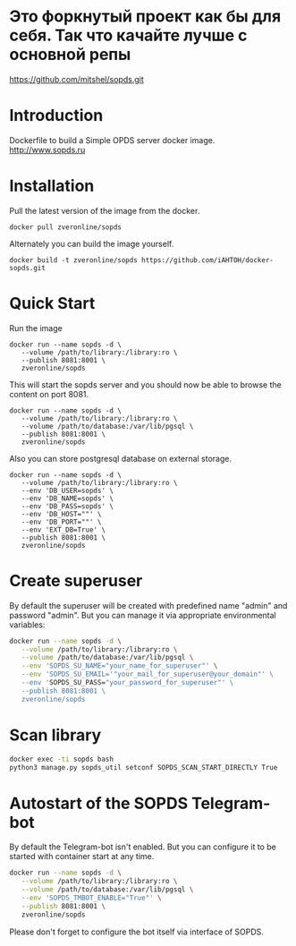 # Это форкнутый проект как бы для себя. Так что качайте лучше с основной репы

https://github.com/mitshel/sopds.git


# Introduction

Dockerfile to build a Simple OPDS server docker image.
http://www.sopds.ru

# Installation

Pull the latest version of the image from the docker.

```
docker pull zveronline/sopds
```

Alternately you can build the image yourself.

```
docker build -t zveronline/sopds https://github.com/iAHTOH/docker-sopds.git
```

# Quick Start

Run the image

```
docker run --name sopds -d \
   --volume /path/to/library:/library:ro \
   --publish 8081:8001 \
   zveronline/sopds
```

This will start the sopds server and you should now be able to browse the content on port 8081.

```
docker run --name sopds -d \
   --volume /path/to/library:/library:ro \
   --volume /path/to/database:/var/lib/pgsql \
   --publish 8081:8001 \
   zveronline/sopds
```

Also you can store postgresql database on external storage.

```
docker run --name sopds -d \
   --volume /path/to/library:/library:ro \
   --env 'DB_USER=sopds' \
   --env 'DB_NAME=sopds' \
   --env 'DB_PASS=sopds' \
   --env 'DB_HOST=""' \
   --env 'DB_PORT=""' \
   --env 'EXT_DB=True' \
   --publish 8081:8001 \
   zveronline/sopds
```


# Create superuser

By default the superuser will be created with predefined name "admin" and password "admin". But you can manage it via appropriate environmental variables:
```bash
docker run --name sopds -d \
   --volume /path/to/library:/library:ro \
   --volume /path/to/database:/var/lib/pgsql \
   --env 'SOPDS_SU_NAME="your_name_for_superuser"' \
   --env 'SOPDS_SU_EMAIL='"your_mail_for_superuser@your_domain"' \
   --env 'SOPDS_SU_PASS="your_password_for_superuser"' \
   --publish 8081:8001 \
   zveronline/sopds
```

# Scan library

```bash
docker exec -ti sopds bash
python3 manage.py sopds_util setconf SOPDS_SCAN_START_DIRECTLY True
```

# Autostart of the SOPDS Telegram-bot

By default the Telegram-bot isn't enabled. But you can configure it to be started with container start at any time. 
```bash
docker run --name sopds -d \
   --volume /path/to/library:/library:ro \
   --volume /path/to/database:/var/lib/pgsql \
   --env 'SOPDS_TMBOT_ENABLE="True"' \
   --publish 8081:8001 \
   zveronline/sopds
```
Please don't forget to configure the bot itself via interface of SOPDS.

